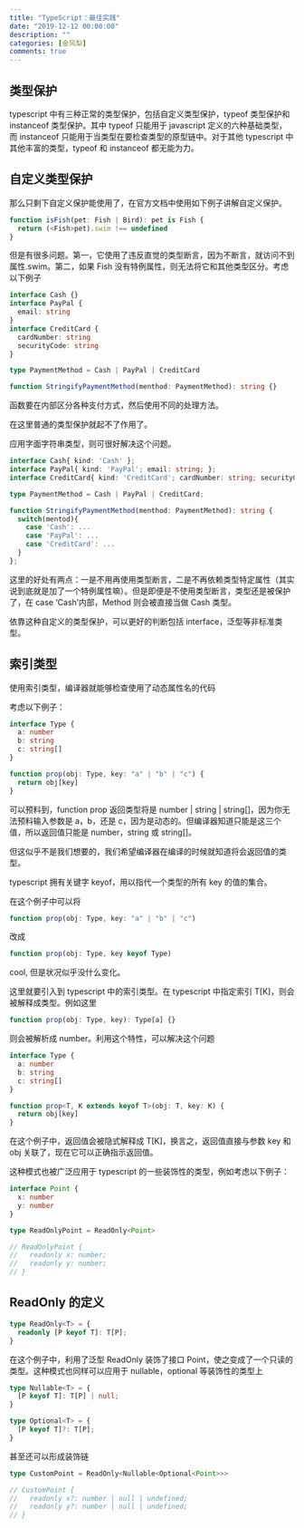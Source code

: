 ```yaml
---
title: "TypeScript：最佳实践"
date: "2019-12-12 00:00:00"
description: ""
categories: [金风梨]
comments: true
---
```


## 类型保护

typescript 中有三种正常的类型保护，包括自定义类型保护，typeof 类型保护和 instanceof 类型保护。其中 typeof 只能用于 javascript 定义的六种基础类型，而 instanceof 只能用于当类型在要检查类型的原型链中。对于其他 typescript 中其他丰富的类型，typeof 和 instanceof 都无能为力。

## 自定义类型保护

那么只剩下自定义保护能使用了，在官方文档中使用如下例子讲解自定义保护。

```typescript
function isFish(pet: Fish | Bird): pet is Fish {
  return (<Fish>pet).swim !== undefined
}
```

但是有很多问题。第一，它使用了违反直觉的类型断言，因为不断言，就访问不到属性.swim。第二，如果 Fish 没有特例属性，则无法将它和其他类型区分。考虑以下例子

```typescript
interface Cash {}
interface PayPal {
  email: string
}
interface CreditCard {
  cardNumber: string
  securityCode: string
}

type PaymentMethod = Cash | PayPal | CreditCard

function StringifyPaymentMethod(menthod: PaymentMethod): string {}
```

函数要在内部区分各种支付方式，然后使用不同的处理方法。

在这里普通的类型保护就起不了作用了。

应用字面字符串类型，则可很好解决这个问题。

```typescript
interface Cash{ kind: 'Cash' };
interface PayPal{ kind: 'PayPal'; email: string; };
interface CreditCard{ kind: 'CreditCard'; cardNumber: string; securityCode: string };

type PaymentMethod = Cash | PayPal | CreditCard;

function StringifyPaymentMethod(menthod: PaymentMethod): string {
  switch(mentod){
    case 'Cash': ...
    case 'PayPal': ...
    case 'CreditCard': ...
  }
};
```

这里的好处有两点：一是不用再使用类型断言，二是不再依赖类型特定属性（其实说到底就是加了一个特例属性嘛）。但是即便是不使用类型断言，类型还是被保护了，在 case ‘Cash’内部，Method 则会被直接当做 Cash 类型。

依靠这种自定义的类型保护，可以更好的判断包括 interface，泛型等非标准类型。

## 索引类型

使用索引类型，编译器就能够检查使用了动态属性名的代码

考虑以下例子：

```typescript
interface Type {
  a: number
  b: string
  c: string[]
}

function prop(obj: Type, key: "a" | "b" | "c") {
  return obj[key]
}
```

可以预料到，function prop 返回类型将是 number | string | string[]，因为你无法预料输入参数是 a，b，还是 c，因为是动态的。但编译器知道只能是这三个值，所以返回值只能是 number，string 或 string[]。

但这似乎不是我们想要的，我们希望编译器在编译的时候就知道将会返回值的类型。

typescript 拥有关键字 keyof，用以指代一个类型的所有 key 的值的集合。

在这个例子中可以将

```typescript
function prop(obj: Type, key: "a" | "b" | "c")
```

改成

```typescript
function prop(obj: Type, key keyof Type)
```

cool, 但是状况似乎没什么变化。

这里就要引入到 typescript 中的索引类型。在 typescript 中指定索引 T[K]，则会被解释成类型。例如这里

```typescript
function prop(obj: Type, key): Type[a] {}
```

则会被解析成 number。利用这个特性，可以解决这个问题

```typescript
interface Type {
  a: number
  b: string
  c: string[]
}

function prop<T, K extends keyof T>(obj: T, key: K) {
  return obj[key]
}
```

在这个例子中，返回值会被隐式解释成 T[K]，换言之，返回值直接与参数 key 和 obj 关联了，现在它可以正确指示返回值。

这种模式也被广泛应用于 typescript 的一些装饰性的类型，例如考虑以下例子：

```typescript
interface Point {
  x: number
  y: number
}

type ReadOnlyPoint = ReadOnly<Point>

// ReadOnlyPoint {
//   readonly x: number;
//   readonly y: number;
// }
```

## ReadOnly 的定义

```typescript
type ReadOnly<T> = {
  readonly [P keyof T]: T[P];
}
```

在这个例子中，利用了泛型 ReadOnly 装饰了接口 Point，使之变成了一个只读的类型。这种模式也同样可以应用于 nullable，optional 等装饰性的类型上

```typescript
type Nullable<T> = {
  [P keyof T]: T[P] | null;
}

type Optional<T> = {
  [P keyof T]?: T[P];
}
```

甚至还可以形成装饰链

```typescript
type CustomPoint = ReadOnly<Nullable<Optional<Point>>>

// CustomPoint {
//   readonly x?: number | null | undefined;
//   readonly y?: number | null | undefined;
// }
```
